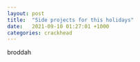 ```yaml
---
layout: post
title:  "Side projects for this holidays"
date:   2021-09-10 01:27:01 +1000
categories: crackhead
---
```


broddah
